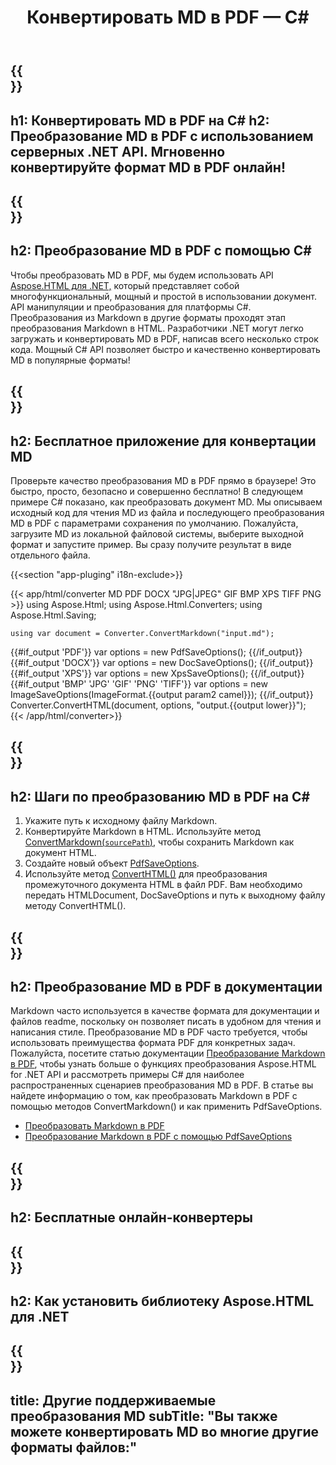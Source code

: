 ﻿---
translation: true
template: /templates/_template-conversion-child.md
title: Конвертировать MD в PDF — C#
description: Пример кода C# для преобразования MD в PDF. Легко используйте API в любом приложении .NET. Попробуйте онлайн-конвертер MD в PDF бесплатно!
url: /net/conversion/md-to-pdf/
family: html
platformtag: net
feature: conversion
informat: MD
outformat: PDF
otherformats: XPS DOCX JPEG BMP GIF PNG TIFF HTML
howto: howtoMd
---

{{<section banner>}}
---
h1: Конвертировать MD в PDF на C#
h2: Преобразование MD в PDF с использованием серверных .NET API. Мгновенно конвертируйте формат MD в PDF онлайн!
---

{{<section overview>}}
---
h2: Преобразование MD в PDF с помощью C#
---

Чтобы преобразовать MD в PDF, мы будем использовать API [Aspose.HTML для .NET,](https://products.aspose.com/html/net/) который представляет собой многофункциональный, мощный и простой в использовании документ. API манипуляции и преобразования для платформы C#. Преобразования из Markdown в другие форматы проходят этап преобразования Markdown в HTML. Разработчики .NET могут легко загружать и конвертировать MD в PDF, написав всего несколько строк кода. Мощный C# API позволяет быстро и качественно конвертировать MD в популярные форматы!

{{<section demos>}}
---
h2: Бесплатное приложение для конвертации MD
---

Проверьте качество преобразования MD в PDF прямо в браузере! Это быстро, просто, безопасно и совершенно бесплатно! В следующем примере C# показано, как преобразовать документ MD. Мы описываем исходный код для чтения MD из файла и последующего преобразования MD в PDF с параметрами сохранения по умолчанию. Пожалуйста, загрузите MD из локальной файловой системы, выберите выходной формат и запустите пример. Вы сразу получите результат в виде отдельного файла.

{{<section "app-pluging" i18n-exclude>}}

{{< app/html/converter MD PDF DOCX "JPG|JPEG" GIF BMP XPS TIFF PNG >}}
using Aspose.Html;
using Aspose.Html.Converters;
using Aspose.Html.Saving;

    using var document = Converter.ConvertMarkdown("input.md");
{{#if_output 'PDF'}}
    var options = new PdfSaveOptions();
{{/if_output}}
{{#if_output 'DOCX'}}
    var options = new DocSaveOptions();
{{/if_output}}
{{#if_output 'XPS'}}
    var options = new XpsSaveOptions();
{{/if_output}}
{{#if_output 'BMP' 'JPG' 'GIF' 'PNG' 'TIFF'}}
    var options = new ImageSaveOptions(ImageFormat.{{output param2 camel}});
{{/if_output}}
    Converter.ConvertHTML(document, options, "output.{{output lower}}");   
{{< /app/html/converter>}}


{{<section steps>}}
---
h2: Шаги по преобразованию MD в PDF на C#
---
1. Укажите путь к исходному файлу Markdown.
1. Конвертируйте Markdown в HTML. Используйте метод [ConvertMarkdown(`sourcePath`)](https://reference.aspose.com/html/net/aspose.html.converters/converter/convertmarkdown/#convertmarkdown_4), чтобы сохранить Markdown как документ HTML.
1. Создайте новый объект [PdfSaveOptions](https://reference.aspose.com/html/net/aspose.html.saving/pdfsaveoptions/).
1. Используйте метод [ConvertHTML()](https://reference.aspose.com/html/net/aspose.html.converters/converter/converthtml/) для преобразования промежуточного документа HTML в файл PDF. Вам необходимо передать HTMLDocument, DocSaveOptions и путь к выходному файлу методу ConvertHTML().

{{<section documentation>}}
---
h2: Преобразование MD в PDF в документации
---

Markdown часто используется в качестве формата для документации и файлов readme, поскольку он позволяет писать в удобном для чтения и написания стиле. Преобразование MD в PDF часто требуется, чтобы использовать преимущества формата PDF для конкретных задач. Пожалуйста, посетите статью документации [Преобразование Markdown в PDF](https://docs.aspose.com/html/net/converting-between-formats/markdown-to-pdf/), чтобы узнать больше о функциях преобразования Aspose.HTML for .NET API и рассмотреть примеры C# для наиболее распространенных сценариев преобразования MD в PDF. В статье вы найдете информацию о том, как преобразовать Markdown в PDF с помощью методов ConvertMarkdown() и как применить PdfSaveOptions.

 - <a href="https://docs.aspose.com/html/net/converting-between-formats/markdown-to-pdf/#convert-markdown-to-pdf" target="_blank">Преобразовать Markdown в PDF</a>
 - <a href="https://docs.aspose.com/html/net/converting-between-formats/markdown-to-pdf/#convert-markdown-to-pdf-using-pdfsaveoptions" target="_blank" >Преобразование Markdown в PDF с помощью PdfSaveOptions</a>

{{<section online-converters>}}
---
h2: Бесплатные онлайн-конвертеры
---

{{<section get-started>}}
---
h2: Как установить библиотеку Aspose.HTML для .NET
---

{{<section other-conversions>}}
---
title: Другие поддерживаемые преобразования MD
subTitle: "Вы также можете конвертировать MD во многие другие форматы файлов:"
---